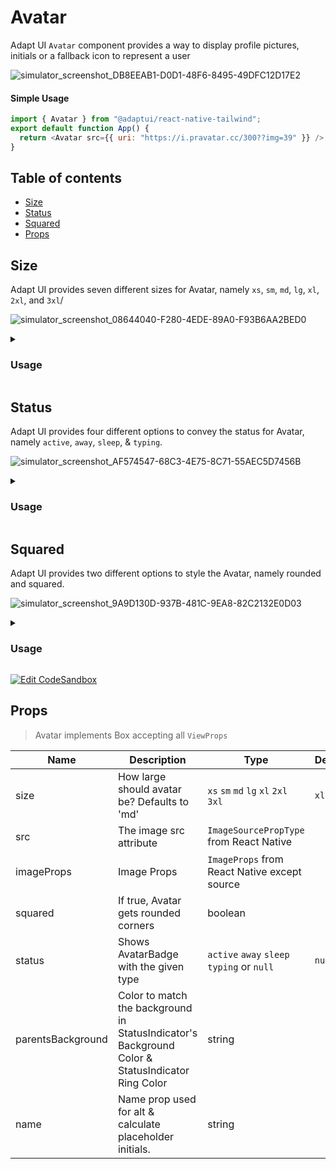 # Avatar

Adapt UI `Avatar` component provides a way to display profile pictures, initials or a
fallback icon to represent a user

![simulator_screenshot_DB8EEAB1-D0D1-48F6-8495-49DFC12D17E2](https://user-images.githubusercontent.com/35562287/203246134-bc0f262f-8bfd-4f86-8e56-f83c337c26b1.png)

#### Simple Usage

```js
import { Avatar } from "@adaptui/react-native-tailwind";
export default function App() {
  return <Avatar src={{ uri: "https://i.pravatar.cc/300??img=39" }} />;
}
```

## Table of contents

- [Size](size)
- [Status](status)
- [Squared](squared)
- [Props](props)

## Size

Adapt UI  provides seven different sizes for Avatar, namely `xs`, `sm`, `md`, `lg`, `xl`, `2xl`, and `3xl`/

![simulator_screenshot_08644040-F280-4EDE-89A0-F93B6AA2BED0](https://user-images.githubusercontent.com/35562287/203247187-81cc0c3a-ffa8-4562-98b2-8966ca2c7598.png)

<details>
<summary>
  <h3>Usage</h3>
</summary>

```js
import { Avatar, useTheme } from "@adaptui/react-native-tailwind";
export default function App() {
  const tailwind = useTheme();
  return (
    <>
      <Avatar size="xs"  src={{ uri: "https://i.pravatar.cc/300??img=39" }}/> 
      <Avatar size="sm"  src={{ uri: "https://i.pravatar.cc/300??img=39" }}/> 
      <Avatar size="md" src={{ uri: "https://i.pravatar.cc/300??img=39" }} />
      <Avatar size="lg" src={{ uri: "https://i.pravatar.cc/300??img=39" }} />
      <Avatar src={{ uri: "https://i.pravatar.cc/300??img=39" }} />
      <Avatar size="2xl" src={{ uri: "https://i.pravatar.cc/300??img=39" }} />
      <Avatar size="3xl" src={{ uri: "https://i.pravatar.cc/300??img=39" }} />
    </>
  );
}
```

</details>

## Status

Adapt UI  provides four different options to convey the status for Avatar, namely `active`, `away`, `sleep`, & `typing`.

![simulator_screenshot_AF574547-68C3-4E75-8C71-55AEC5D7456B](https://user-images.githubusercontent.com/35562287/203248282-99ff2518-885e-422b-bbc3-b61ea9f81217.png)

<details>
<summary>
  <h3>Usage</h3>
</summary>

```js
import { Avatar, useTheme } from "@adaptui/react-native-tailwind";
export default function App() {
  const tailwind = useTheme();
  return (
    <>
      <Avatar status="active" src={{ uri: "https://i.pravatar.cc/300??img=39" }} />
      <Avatar status="away" src={{ uri: "https://i.pravatar.cc/300??img=39" }} />
      <Avatar status="sleep" src={{ uri: "https://i.pravatar.cc/300??img=39" }} />
      <Avatar status="typing" src={{ uri: "https://i.pravatar.cc/300??img=39" }} />
    </>
  );
}
```

</details>

## Squared

Adapt UI  provides two different options to style the Avatar, namely rounded and squared.

![simulator_screenshot_9A9D130D-937B-481C-9EA8-82C2132E0D03](https://user-images.githubusercontent.com/35562287/203249914-7b308e1d-fb19-4467-b203-6fadd084b361.png)


<details>
<summary>
  <h3>Usage</h3>
</summary>

```js
import { Avatar, useTheme } from "@adaptui/react-native-tailwind";
export default function App() {
  const tailwind = useTheme();
  return (
    <>
      <Avatar squared src={{ uri: "https://i.pravatar.cc/300??img=39" }} />
      <Avatar src={{ uri: "https://i.pravatar.cc/300??img=39" }} />
    </>
  );
}
```

</details>

[![Edit CodeSandbox](https://img.shields.io/badge/Avatar-Open%20On%20Expo-%230971f1?style=for-the-badge&logo=expo&labelColor=151515)](https://snack.expo.dev/@timelessco/avatar-component---adaptui)

## Props

> Avatar implements Box accepting all `ViewProps`

| Name              | Description                                                                                      | Type                                         | Default |
|-------------------|--------------------------------------------------------------------------------------------------|----------------------------------------------|---------|
| size              | How large should avatar be? Defaults to 'md'                                                     | `xs` `sm` `md` `lg` `xl` `2xl` `3xl`         | `xl`    |
| src               | The image src attribute                                                                          | `ImageSourcePropType` from React Native      |         |
| imageProps        | Image Props                                                                                      | `ImageProps` from React Native except source |         |
| squared           | If true, Avatar gets rounded corners                                                             | boolean                                      |         |
| status            | Shows AvatarBadge with the given type                                                            | `active` `away` `sleep` `typing` or `null`   | `null`  |
| parentsBackground | Color to match the background in StatusIndicator's Background Color & StatusIndicator Ring Color | string                                       |         |
| name              | Name prop used for alt & calculate placeholder initials.                                         | string                                       |         |
